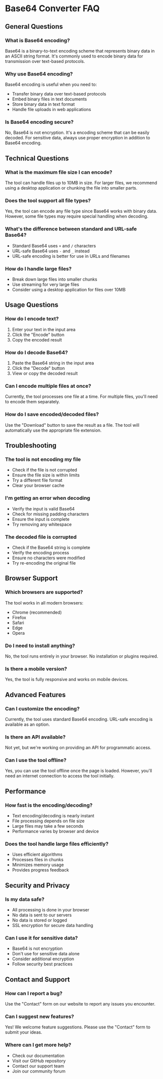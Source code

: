 # Base64 Converter FAQ

## General Questions

### What is Base64 encoding?
Base64 is a binary-to-text encoding scheme that represents binary data in an ASCII string format. It's commonly used to encode binary data for transmission over text-based protocols.

### Why use Base64 encoding?
Base64 encoding is useful when you need to:
- Transfer binary data over text-based protocols
- Embed binary files in text documents
- Store binary data in text format
- Handle file uploads in web applications

### Is Base64 encoding secure?
No, Base64 is not encryption. It's a encoding scheme that can be easily decoded. For sensitive data, always use proper encryption in addition to Base64 encoding.

## Technical Questions

### What is the maximum file size I can encode?
The tool can handle files up to 10MB in size. For larger files, we recommend using a desktop application or chunking the file into smaller parts.

### Does the tool support all file types?
Yes, the tool can encode any file type since Base64 works with binary data. However, some file types may require special handling when decoding.

### What's the difference between standard and URL-safe Base64?
- Standard Base64 uses `+` and `/` characters
- URL-safe Base64 uses `-` and `_` instead
- URL-safe encoding is better for use in URLs and filenames

### How do I handle large files?
- Break down large files into smaller chunks
- Use streaming for very large files
- Consider using a desktop application for files over 10MB

## Usage Questions

### How do I encode text?
1. Enter your text in the input area
2. Click the "Encode" button
3. Copy the encoded result

### How do I decode Base64?
1. Paste the Base64 string in the input area
2. Click the "Decode" button
3. View or copy the decoded result

### Can I encode multiple files at once?
Currently, the tool processes one file at a time. For multiple files, you'll need to encode them separately.

### How do I save encoded/decoded files?
Use the "Download" button to save the result as a file. The tool will automatically use the appropriate file extension.

## Troubleshooting

### The tool is not encoding my file
- Check if the file is not corrupted
- Ensure the file size is within limits
- Try a different file format
- Clear your browser cache

### I'm getting an error when decoding
- Verify the input is valid Base64
- Check for missing padding characters
- Ensure the input is complete
- Try removing any whitespace

### The decoded file is corrupted
- Check if the Base64 string is complete
- Verify the encoding process
- Ensure no characters were modified
- Try re-encoding the original file

## Browser Support

### Which browsers are supported?
The tool works in all modern browsers:
- Chrome (recommended)
- Firefox
- Safari
- Edge
- Opera

### Do I need to install anything?
No, the tool runs entirely in your browser. No installation or plugins required.

### Is there a mobile version?
Yes, the tool is fully responsive and works on mobile devices.

## Advanced Features

### Can I customize the encoding?
Currently, the tool uses standard Base64 encoding. URL-safe encoding is available as an option.

### Is there an API available?
Not yet, but we're working on providing an API for programmatic access.

### Can I use the tool offline?
Yes, you can use the tool offline once the page is loaded. However, you'll need an internet connection to access the tool initially.

## Performance

### How fast is the encoding/decoding?
- Text encoding/decoding is nearly instant
- File processing depends on file size
- Large files may take a few seconds
- Performance varies by browser and device

### Does the tool handle large files efficiently?
- Uses efficient algorithms
- Processes files in chunks
- Minimizes memory usage
- Provides progress feedback

## Security and Privacy

### Is my data safe?
- All processing is done in your browser
- No data is sent to our servers
- No data is stored or logged
- SSL encryption for secure data handling

### Can I use it for sensitive data?
- Base64 is not encryption
- Don't use for sensitive data alone
- Consider additional encryption
- Follow security best practices

## Contact and Support

### How can I report a bug?
Use the "Contact" form on our website to report any issues you encounter.

### Can I suggest new features?
Yes! We welcome feature suggestions. Please use the "Contact" form to submit your ideas.

### Where can I get more help?
- Check our documentation
- Visit our GitHub repository
- Contact our support team
- Join our community forum 